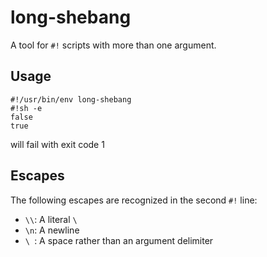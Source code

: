 long-shebang
=============

A tool for `#!` scripts with more than one argument.

Usage
------

```
#!/usr/bin/env long-shebang
#!sh -e
false
true
```

will fail with exit code 1

Escapes
--------

The following escapes are recognized in the second `#!` line:

* `\\`: A literal `\`
* `\n`: A newline
* `\ `: A space rather than an argument delimiter
